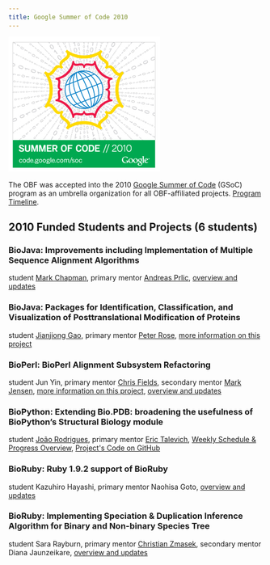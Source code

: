 ```yaml
---
title: Google Summer of Code 2010
---
```


![](Gsoc_2010_logo.jpg "Gsoc_2010_logo.jpg")

The OBF was accepted into the 2010 [Google Summer of
Code](http://code.google.com/soc) (GSoC) program as an umbrella
organization for all OBF-affiliated projects. [Program
Timeline](http://socghop.appspot.com/document/show/gsoc_program/google/gsoc2010/timeline).

2010 Funded Students and Projects (6 students)
----------------------------------------------

### BioJava: Improvements including Implementation of Multiple Sequence Alignment Algorithms

student [Mark Chapman](http://biojava.org/wiki/Mark_Chapman), primary
mentor [Andreas Prlic](http://biojava.org/wiki/Andreas_Prlic), [overview
and updates](http://biojava.org/wiki/GSoC:MSA)

### BioJava: Packages for Identification, Classification, and Visualization of Posttranslational Modification of Proteins

student [Jianjiong Gao](http://www.biojava.org/wiki/Jianjiong_Gao),
primary mentor [Peter Rose](http://www.linkedin.com/in/peterrose), [more
information on this project](http://www.biojava.org/wiki/GSoC:PTM)

### BioPerl: BioPerl Alignment Subsystem Refactoring

student Jun Yin, primary mentor [Chris
Fields](http://bioperl.org/wiki/User:Cjfields), secondary mentor [Mark
Jensen](http://bioperl.org/wiki/User:Majensen), [more information on
this
project](http://bioperl.org/wiki/Google_Summer_of_Code#Alignment_Subsystem_Refactoring),
[overview and updates](http://gsoc2010-junyin.blogspot.com/)

### BioPython: Extending Bio.PDB: broadening the usefulness of BioPython’s Structural Biology module

student [João Rodrigues](http://www.biopython.org/wiki/User:Joaor),
primary mentor [Eric Talevich](http://eric.talevich.com/), [Weekly
Schedule & Progress
Overview](http://www.biopython.org/wiki/GSOC2010_Joao), [Project's Code
on GitHub](http://github.com/JoaoRodrigues/biopython/tree/GSOC2010)

### BioRuby: Ruby 1.9.2 support of BioRuby

student Kazuhiro Hayashi, primary mentor Naohisa Goto, [overview and
updates](http://gsoc2010kh.blogspot.com/)

### BioRuby: Implementing Speciation & Duplication Inference Algorithm for Binary and Non-binary Species Tree

student Sara Rayburn, primary mentor [Christian
Zmasek](http://www.linkedin.com/in/cmzmasek), secondary mentor Diana
Jaunzeikare, [overview and
updates](http://wiki.github.com/srayburn/bioruby/gsoc-2010-implementing-sdi-project-updates)
